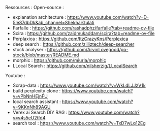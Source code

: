 Ressources :
Open-source : 
- explanation architecture : https://www.youtube.com/watch?v=D-5le87dbDk&ab_channel=ShekharGulati
- Farfalle : https://github.com/rashadphz/farfalle?tab=readme-ov-file
- Scira : https://github.com/zaidmukaddam/scira?tab=readme-ov-file
- Perplaxica : https://github.com/ItzCrazyKns/Perplexica
- deep search : https://github.com/zilliztech/deep-searcher
- stock analyser : https://github.com/ArvinLovegood/go-stock/blob/master/README.md
- morphic : https://github.com/miurla/morphic
- LLocal Search : https://github.com/nilsherzig/LLocalSearch


Youtube : 
- Scrap-data : https://www.youtube.com/watch?v=WkLdLJJzV1k
- build perplexity clone : https://www.youtube.com/watch?v=vPbNnHEjnFU
-  local search assistant : https://www.youtube.com/watch?v=9KKnNh89AGU
- Verex ai Search DIY RAG : https://www.youtube.com/watch?v=v4s5eU2tfd4
- search tool : https://www.youtube.com/watch?v=TxD7wLq12Eg
